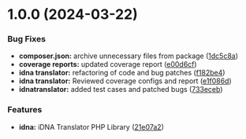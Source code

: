 # 1.0.0 (2024-03-22)


### Bug Fixes

* **composer.json:** archive unnecessary files from package ([1dc5c8a](https://github.com/centralnicgroup-opensource/rtldev-middleware-php-idna-translator/commit/1dc5c8a4436c34a7b6ab7fb29c5e6171e0065e4e))
* **coverage reports:** updated coverage report ([e00d6cf](https://github.com/centralnicgroup-opensource/rtldev-middleware-php-idna-translator/commit/e00d6cfef1ea4b61f908084ab83b439b0a6e54a3))
* **idna translator:** refactoring of code and bug patches ([f182be4](https://github.com/centralnicgroup-opensource/rtldev-middleware-php-idna-translator/commit/f182be4b2759a9c694630fb26d67097f9ab0aa7c))
* **idna translator:** Reviewed coverage configs and report ([e1f086d](https://github.com/centralnicgroup-opensource/rtldev-middleware-php-idna-translator/commit/e1f086dc299c9a3c9da80ba4cec3fdf6f630acf5))
* **idnatranslator:** added test cases and patched bugs ([733eceb](https://github.com/centralnicgroup-opensource/rtldev-middleware-php-idna-translator/commit/733eceb596c602fb1b3a424e8f5a9de92bd0d9d3))


### Features

* **idna:** iDNA Translator PHP Library ([21e07a2](https://github.com/centralnicgroup-opensource/rtldev-middleware-php-idna-translator/commit/21e07a23d2de5259ca6148918feb39ff475e9a41))
